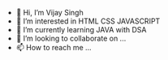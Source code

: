- 👋 Hi, I’m Vijay Singh 
- 👀 I’m interested in HTML CSS JAVASCRIPT 
- 🌱 I’m currently learning JAVA with DSA
- 💞️ I’m looking to collaborate on ...
- 📫 How to reach me ...

<!---
Vijaysingh1621/Vijaysingh1621 is a ✨ special ✨ repository because its `README.md` (this file) appears on your GitHub profile.
You can click the Preview link to take a look at your changes.
--->
